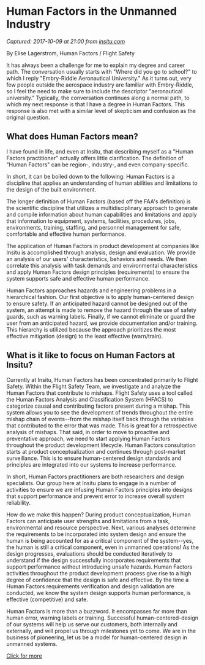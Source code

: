 # Human Factors in the Unmanned Industry

_Captured: 2017-10-09 at 21:00 from [insitu.com](https://insitu.com/blog/2017/09/26/human-factors-in-the-unmanned-industry?lipi=urn%3Ali%3Apage%3Ad_flagship3_feed%3BISoXcG7HQ4iMr6Q9RPIipw%3D%3D#2)_

By Elise Lagerstrom, Human Factors / Flight Safety

It has always been a challenge for me to explain my degree and career path. The conversation usually starts with "Where did you go to school?" to which I reply "Embry-Riddle Aeronautical University." As it turns out, very few people outside the aerospace industry are familiar with Embry-Riddle, so I feel the need to make sure to include the descriptor "aeronautical university." Typically, the conversation continues along a normal path, to which my next response is that I have a degree in Human Factors. This response is also met with a similar level of skepticism and confusion as the original question.

## What does Human Factors mean?

I have found in life, and even at Insitu, that describing myself as a "Human Factors practitioner" actually offers little clarification. The definition of "Human Factors" can be region-, industry-, and even company-specific.

In short, it can be boiled down to the following: Human Factors is a discipline that applies an understanding of human abilities and limitations to the design of the built environment.

The longer definition of Human Factors (based off the FAA's definition) is the scientific discipline that utilizes a multidisciplinary approach to generate and compile information about human capabilities and limitations and apply that information to equipment, systems, facilities, procedures, jobs, environments, training, staffing, and personnel management for safe, comfortable and effective human performance.

The application of Human Factors in product development at companies like Insitu is accomplished through analysis, design and evaluation. We provide an analysis of our users' characteristics, behaviors and needs. We then correlate this analysis with task demands and environmental characteristics and apply Human Factors design principles (requirements) to ensure the system supports safe and effective human performance.

Human Factors approaches hazards and engineering problems in a hierarchical fashion. Our first objective is to apply human-centered design to ensure safety. If an anticipated hazard cannot be designed out of the system, an attempt is made to remove the hazard through the use of safety guards, such as warning labels. Finally, if we cannot eliminate or guard the user from an anticipated hazard, we provide documentation and/or training. This hierarchy is utilized because the approach prioritizes the most effective mitigation (design) to the least effective (warn/train).

## What is it like to focus on Human Factors at Insitu?

Currently at Insitu, Human Factors has been concentrated primarily to Flight Safety. Within the Flight Safety Team, we investigate and analyze the Human Factors that contribute to mishaps. Flight Safety uses a tool called the Human Factors Analysis and Classification System (HFACS) to categorize causal and contributing factors present during a mishap. This system allows you to see the development of trends throughout the entire mishap chain of events--from the mishap itself back through the variables that contributed to the error that was made. This is great for a retrospective analysis of mishaps. That said, in order to move to proactive and preventative approach, we need to start applying Human Factors throughout the product development lifecycle. Human Factors consultation starts at product conceptualization and continues through post-market surveillance. This is to ensure human-centered design standards and principles are integrated into our systems to increase performance.

In short, Human Factors practitioners are both researchers and design specialists. Our group here at Insitu plans to engage in a number of activities to ensure we are infusing Human Factors principles into designs that support performance and prevent error to increase overall system reliability.

How do we make this happen? During product conceptualization, Human Factors can anticipate user strengths and limitations from a task, environmental and resource perspective. Next, various analyses determine the requirements to be incorporated into system design and ensure the human is being accounted for as a critical component of the system--yes, the human is still a critical component, even in unmanned operations! As the design progresses, evaluations should be conducted iteratively to understand if the design successfully incorporates requirements that support performance without introducing unsafe hazards. Human Factors activities throughout the product development process give rise to a high degree of confidence that the design is safe and effective. By the time a Human Factors requirements verification and design validation are conducted, we know the system design supports human performance, is effective (competitive) and safe.

Human Factors is more than a buzzword. It encompasses far more than human error, warning labels or training. Successful human-centered-design of our systems will help us serve our customers, both internally and externally, and will propel us through milestones yet to come. We are in the business of pioneering, let us be a model for human-centered design in unmanned systems.

[Click for more ](https://insitu.com/blog/2017/09/26/human-factors-in-the-unmanned-industry?lipi=urn%3Ali%3Apage%3Ad_flagship3_feed%3BISoXcG7HQ4iMr6Q9RPIipw%3D%3D)
